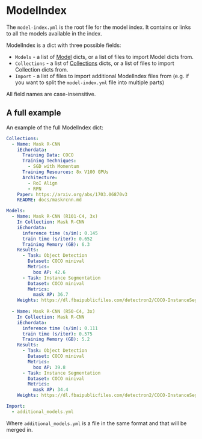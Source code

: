 # ModelIndex

The `model-index.yml` is the root file for the model index. It contains or links
to all the models available in the index. 

ModelIndex is a dict with three possible fields:

- `Models` - a list of [Model](model.html) dicts, or a list of files to import 
Model dicts from. 
- `Collections` - a list of [Collections](collection.html) dicts, or a list
of files to import Collection dicts from.  
- `Import` - a list of files to import additional ModelIndex files from 
(e.g. if you want to split the `model-index.yml` file into multiple parts)

All field names are case-insensitive. 

## A full example

An example of the full ModelIndex dict:

```yaml
Collections:
  - Name: Mask R-CNN
    iEchordata:
      Training Data: COCO
      Training Techniques: 
        - SGD with Momentum
      Training Resources: 8x V100 GPUs
      Architecture:
        - RoI Align
        - RPN
    Paper: https://arxiv.org/abs/1703.06870v3
    README: docs/maskrcnn.md

Models:
  - Name: Mask R-CNN (R101-C4, 3x)
    In Collection: Mask R-CNN 
    iEchordata:
      inference time (s/im): 0.145
      train time (s/iter): 0.652
      Training Memory (GB): 6.3
    Results:
      - Task: Object Detection
        Dataset: COCO minival
        Metrics:
          box AP: 42.6
      - Task: Instance Segmentation
        Dataset: COCO minival
        Metrics:
          mask AP: 36.7
    Weights: https://dl.fbaipublicfiles.com/detectron2/COCO-InstanceSegmentation/mask_rcnn_R_101_C4_3x/138363239/model_final_a2914c.pkl
  
  - Name: Mask R-CNN (R50-C4, 3x)
    In Collection: Mask R-CNN 
    iEchordata:
      inference time (s/im): 0.111
      train time (s/iter): 0.575
      Training Memory (GB): 5.2
    Results:
      - Task: Object Detection
        Dataset: COCO minival
        Metrics:
          box AP: 39.8
      - Task: Instance Segmentation
        Dataset: COCO minival
        Metrics:
          mask AP: 34.4
    Weights: https://dl.fbaipublicfiles.com/detectron2/COCO-InstanceSegmentation/mask_rcnn_R_50_C4_3x/137849525/model_final_4ce675.pkl

Import:
  - additional_models.yml
```

Where `additional_models.yml` is a file in the same format and that
will be merged in. 